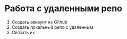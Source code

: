 # Работа с удаленными репо

1. Создать аккаунт на Github
2. Создать локальный репо с удаленным
3. Связать их
